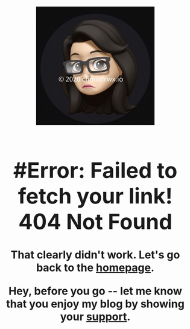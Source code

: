 <h1 align="center">
  <br>
  <img src="/images/404A.jpg">
  <br>
  <p align="center">
    <div style="text-align: center;">
      <h1> #Error: Failed to fetch your link! 404 Not Found </h1>
       <div class="404.md">
   <p>That clearly didn't work.  Let's go back to the <a href="https://www.chmodrwx.io">homepage</a>.</p>
         <p>Hey, before you go -- let me know that you enjoy my blog by showing your <a href="https://www.buymeacoffee.com/chmodrwx">support</a>.</p>
  </div>
    </article>
